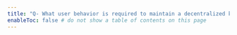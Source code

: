 ```yaml
---
title: "Q- What user behavior is required to maintain a decentralized knowledge graph"
enableToc: false # do not show a table of contents on this page
---
```

